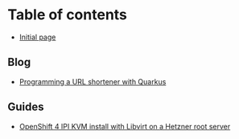# Table of contents

* [Initial page](README.md)

## Blog

* [Programming a URL shortener with Quarkus](blog/programming-a-url-shortener-with-quarkus.md)

## Guides

* [OpenShift 4 IPI KVM install with Libvirt on a Hetzner root server](guides/openshift-4-ipi-kvm-install-on-a-hetzner-root-server.md)

